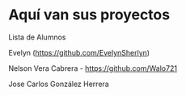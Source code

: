 # Aquí van sus proyectos

Lista de Alumnos

Evelyn (https://github.com/EvelynSherlyn)

Nelson Vera Cabrera - https://github.com/Walo721

Jose Carlos González Herrera


